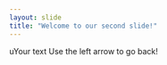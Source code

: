```yaml
---
layout: slide
title: "Welcome to our second slide!"
---
```

uYour text
Use the left arrow to go back!
